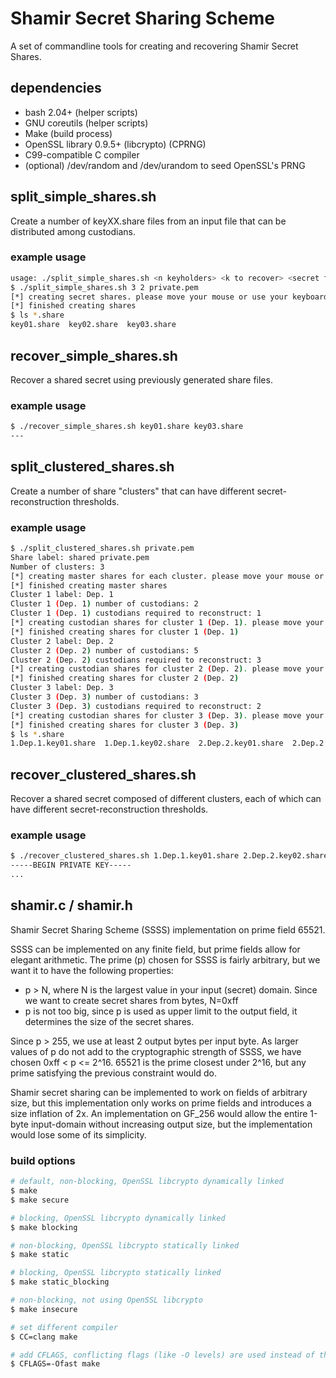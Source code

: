 # Shamir Secret Sharing Scheme
A set of commandline tools for creating and recovering Shamir Secret Shares.

## dependencies
* bash 2.04+ (helper scripts)
* GNU coreutils (helper scripts)
* Make (build process)
* OpenSSL library 0.9.5+ (libcrypto) (CPRNG)
* C99-compatible C compiler
* (optional) /dev/random and /dev/urandom to seed OpenSSL's PRNG

## split\_simple\_shares.sh
Create a number of keyXX.share files from an input file that can be distributed among custodians.

### example usage
```sh
usage: ./split_simple_shares.sh <n keyholders> <k to recover> <secret file>
$ ./split_simple_shares.sh 3 2 private.pem
[*] creating secret shares. please move your mouse or use your keyboard to generate entropy
[*] finished creating shares
$ ls *.share
key01.share  key02.share  key03.share
```

## recover\_simple\_shares.sh
Recover a shared secret using previously generated share files.

### example usage
```sh
$ ./recover_simple_shares.sh key01.share key03.share
---
```

## split\_clustered\_shares.sh
Create a number of share "clusters" that can have different secret-reconstruction thresholds.

### example usage
```sh
$ ./split_clustered_shares.sh private.pem
Share label: shared private.pem
Number of clusters: 3
[*] creating master shares for each cluster. please move your mouse or use your keyboard to generate entropy
[*] finished creating master shares
Cluster 1 label: Dep. 1
Cluster 1 (Dep. 1) number of custodians: 2
Cluster 1 (Dep. 1) custodians required to reconstruct: 1
[*] creating custodian shares for cluster 1 (Dep. 1). please move your mouse or use your keyboard to generate entropy
[*] finished creating shares for cluster 1 (Dep. 1)
Cluster 2 label: Dep. 2
Cluster 2 (Dep. 2) number of custodians: 5
Cluster 2 (Dep. 2) custodians required to reconstruct: 3
[*] creating custodian shares for cluster 2 (Dep. 2). please move your mouse or use your keyboard to generate entropy
[*] finished creating shares for cluster 2 (Dep. 2)
Cluster 3 label: Dep. 3
Cluster 3 (Dep. 3) number of custodians: 3
Cluster 3 (Dep. 3) custodians required to reconstruct: 2
[*] creating custodian shares for cluster 3 (Dep. 3). please move your mouse or use your keyboard to generate entropy
[*] finished creating shares for cluster 3 (Dep. 3)
$ ls *.share
1.Dep.1.key01.share  1.Dep.1.key02.share  2.Dep.2.key01.share  2.Dep.2.key02.share  2.Dep.2.key03.share  2.Dep.2.key04.share  2.Dep.2.key05.share  3.Dep.3.key01.share  3.Dep.3.key02.share  3.Dep.3.key03.share
```

## recover\_clustered\_shares.sh
Recover a shared secret composed of different clusters, each of which can have different secret-reconstruction thresholds.

### example usage
```sh
$ ./recover_clustered_shares.sh 1.Dep.1.key01.share 2.Dep.2.key02.share 2.Dep.2.key04.share 2.Dep.2.key05.share 3.Dep.3.key01.share 3.Dep.3.key02.share
-----BEGIN PRIVATE KEY-----
...
```

## shamir.c / shamir.h
Shamir Secret Sharing Scheme (SSSS) implementation on prime field 65521.

SSSS can be implemented on any finite field, but prime fields allow for elegant arithmetic.
The prime (p) chosen for SSSS is fairly arbitrary, but we want it to have the following properties:

* p > N, where N is the largest value in your input (secret) domain. Since we want to create secret shares from bytes, N=0xff
* p is not too big, since p is used as upper limit to the output field, it determines the size of the secret shares.

Since p > 255, we use at least 2 output bytes per input byte.
As larger values of p do not add to the cryptographic strength of SSSS, we have chosen 0xff < p <= 2^16. 65521 is the prime closest under 2^16, but any prime satisfying the previous constraint would do.

Shamir secret sharing can be implemented to work on fields of arbitrary size, but this implementation only works on prime fields and introduces a size inflation of 2x.
An implementation on GF\_256 would allow the entire 1-byte input-domain without increasing output size, but the implementation would lose some of its simplicity.

### build options
```sh
# default, non-blocking, OpenSSL libcrypto dynamically linked
$ make
$ make secure

# blocking, OpenSSL libcrypto dynamically linked
$ make blocking

# non-blocking, OpenSSL libcrypto statically linked
$ make static

# blocking, OpenSSL libcrypto statically linked
$ make static_blocking

# non-blocking, not using OpenSSL libcrypto
$ make insecure

# set different compiler
$ CC=clang make

# add CFLAGS, conflicting flags (like -O levels) are used instead of the default ones
$ CFLAGS=-Ofast make
```
